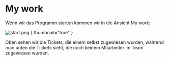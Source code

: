 # My work

Wenn wir das Programm starten kommen wir in die Ansicht <ui-path>My work</ui-path>:

![start.png](start.png) { thumbnail="true" }

Oben sehen wir die Tickets, die einem selbst zugewiesen wurden, während man unten die Tickets sieht, die noch keinem Mitarbeiter im Team zugewiesen
wurden.